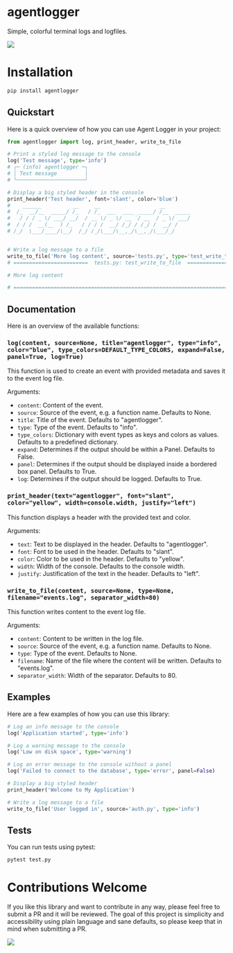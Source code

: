 # agentlogger <a href="https://discord.gg/qetWd7J9De"><img style="float: right" src="https://dcbadge.vercel.app/api/server/qetWd7J9De" alt=""></a>

Simple, colorful terminal logs and logfiles.

<img src="resources/image.jpg">

# Installation

```bash
pip install agentlogger
```

## Quickstart

Here is a quick overview of how you can use Agent Logger in your project:

```python
from agentlogger import log, print_header, write_to_file

# Print a styled log message to the console
log('Test message', type='info')
# ╭─ (info) agentlogger ─╮
# │ Test message         │
# ╰──────────────────────╯

# Display a big styled header in the console
print_header('Test header', font='slant', color='blue')
#    ______          __     __                   __
#  /_  __/__  _____/ /_   / /_  ___  ____ _____/ /__  _____
#   / / / _ \/ ___/ __/  / __ \/ _ \/ __ `/ __  / _ \/ ___/
#  / / /  __(__  ) /_   / / / /  __/ /_/ / /_/ /  __/ /
# /_/  \___/____/\__/  /_/ /_/\___/\__,_/\__,_/\___/_/


# Write a log message to a file
write_to_file('More log content', source='tests.py', type='test_write_to_file')
# ========================  tests.py: test_write_to_file  ========================

# More log content

# ================================================================================

```

## Documentation

Here is an overview of the available functions:

### `log(content, source=None, title="agentlogger", type="info", color="blue", type_colors=DEFAULT_TYPE_COLORS, expand=False, panel=True, log=True)`

This function is used to create an event with provided metadata and saves it to the event log file.

Arguments:

- `content`: Content of the event.
- `source`: Source of the event, e.g. a function name. Defaults to None.
- `title`: Title of the event. Defaults to "agentlogger".
- `type`: Type of the event. Defaults to "info".
- `type_colors`: Dictionary with event types as keys and colors as values. Defaults to a predefined dictionary.
- `expand`: Determines if the output should be within a Panel. Defaults to False.
- `panel`: Determines if the output should be displayed inside a bordered box panel. Defaults to True.
- `log`: Determines if the output should be logged. Defaults to True.

### `print_header(text="agentlogger", font="slant", color="yellow", width=console.width, justify="left")`

This function displays a header with the provided text and color.

Arguments:

- `text`: Text to be displayed in the header. Defaults to "agentlogger".
- `font`: Font to be used in the header. Defaults to "slant".
- `color`: Color to be used in the header. Defaults to "yellow".
- `width`: Width of the console. Defaults to the console width.
- `justify`: Justification of the text in the header. Defaults to "left".

### `write_to_file(content, source=None, type=None, filename="events.log", separator_width=80)`

This function writes content to the event log file.

Arguments:

- `content`: Content to be written in the log file.
- `source`: Source of the event, e.g. a function name. Defaults to None.
- `type`: Type of the event. Defaults to None.
- `filename`: Name of the file where the content will be written. Defaults to "events.log".
- `separator_width`: Width of the separator. Defaults to 80.

## Examples

Here are a few examples of how you can use this library:

```python
# Log an info message to the console
log('Application started', type='info')

# Log a warning message to the console
log('Low on disk space', type='warning')

# Log an error message to the console without a panel
log('Failed to connect to the database', type='error', panel=False)

# Display a big styled header
print_header('Welcome to My Application')

# Write a log message to a file
write_to_file('User logged in', source='auth.py', type='info')
```

## Tests

You can run tests using pytest:

```bash
pytest test.py
```

# Contributions Welcome

If you like this library and want to contribute in any way, please feel free to submit a PR and it will be reviewed. The goal of this project is simplicity and accessibility using plain language and sane defaults, so please keep that in mind when submitting a PR.

<img src="resources/youcreatethefuture.jpg">
